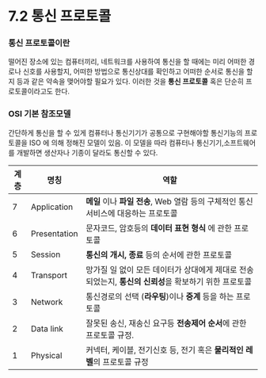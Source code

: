 # 7.2 통신 프로토콜

### 통신 프로토콜이란

떨어진 장소에 있는 컴퓨터끼리, 네트워크를 사용하여 통신을 할 때에는 미리 어떠한 경로나 신호를 사용할지, 어떠한 방법으로 통신상대를 확인하고 어떠한 순서로 통신을 할지 등과 같은 약속을 맺어야할 필요가 있다. 이러한 것을 **통신 프로토콜** 혹은 단순히 프로토콜이라고도 한다.

### OSI 기본 참조모델

간단하게 통신을 할 수 있게 컴퓨터나 통신기기가 공통으로 구현해야할 통신기능의 프로토콜을 ISO 에 의해 정해진 모델이 있음. 이 모델을 따라 컴퓨터나 통신기기,소프트웨어를 개발하면 생산자나 기종이 달라도 통신할 수 있다.

| 계층 | 명칭         | 역할                                                         |
| ---- | ------------ | ------------------------------------------------------------ |
| 7    | Application  | **메일** 이나 **파일 전송**, Web 열람 등의 구체적인 통신 서비스에 대응하는 프로토콜 |
| 6    | Presentation | 문자코드, 암호등의 **데이터 표현 형식** 에 관한 프로토콜     |
| 5    | Session      | **통신의 개시, 종료** 등의 순서에 관한 프로토콜              |
| 4    | Transport    | 망가질 일 없이 모든 데이터가 상대에게 제대로 전송되었는지, **통신의 신뢰성**을 확보하기 위한 프로토콜 |
| 3    | Network      | 통신경로의 선택 (**라우팅**)이나 **중계** 등을 하는 프로토콜 |
| 2    | Data link    | 잘못된 송신, 재송신 요구등 **전송제어 순서**에 관한 프로토콜 규정. |
| 1    | Physical     | 커넥터, 케이블, 전기신호 등, 전기 혹은 **물리적인 레벨**의 프로토콜 규정 |


